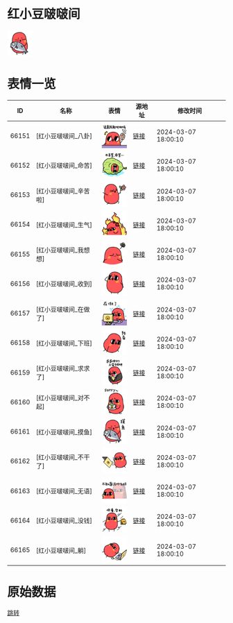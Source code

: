 # 红小豆啵啵间

<img src="./cover.png" height="60" alt="cover" />

# 表情一览

|ID|名称|表情|源地址|修改时间|
|----|----|----|----|----|
|66151|[红小豆啵啵间_八卦]|<img src="./pic/066151_%5B红小豆啵啵间_八卦%5D.png" height="60" alt="八卦"/>|[链接](https://i0.hdslb.com/bfs/garb/d28e55c71fbef501b64320947df26fd0b2b199fa.png)|2024-03-07 18:00:10|
|66152|[红小豆啵啵间_命苦]|<img src="./pic/066152_%5B红小豆啵啵间_命苦%5D.png" height="60" alt="命苦"/>|[链接](https://i0.hdslb.com/bfs/garb/9608ac53ced9a0b4f2714bbe3ec98ce4ecb23d93.png)|2024-03-07 18:00:10|
|66153|[红小豆啵啵间_辛苦啦]|<img src="./pic/066153_%5B红小豆啵啵间_辛苦啦%5D.png" height="60" alt="辛苦啦"/>|[链接](https://i0.hdslb.com/bfs/garb/0cb0d8658e82593bf4370dd9f9446ad0be37e258.png)|2024-03-07 18:00:10|
|66154|[红小豆啵啵间_生气]|<img src="./pic/066154_%5B红小豆啵啵间_生气%5D.png" height="60" alt="生气"/>|[链接](https://i0.hdslb.com/bfs/garb/23ba8cc82f731a0ca0b3bcc313408a6547f31ad5.png)|2024-03-07 18:00:10|
|66155|[红小豆啵啵间_我想想]|<img src="./pic/066155_%5B红小豆啵啵间_我想想%5D.png" height="60" alt="我想想"/>|[链接](https://i0.hdslb.com/bfs/garb/9e5ec9dd8d3a46ddd024e15d2df25b415ba9fea5.png)|2024-03-07 18:00:10|
|66156|[红小豆啵啵间_收到]|<img src="./pic/066156_%5B红小豆啵啵间_收到%5D.png" height="60" alt="收到"/>|[链接](https://i0.hdslb.com/bfs/garb/a26952e3a8369444157663afd647b0a107f84af1.png)|2024-03-07 18:00:10|
|66157|[红小豆啵啵间_在做了]|<img src="./pic/066157_%5B红小豆啵啵间_在做了%5D.png" height="60" alt="在做了"/>|[链接](https://i0.hdslb.com/bfs/garb/31f112e33c13aeb33b3f85e359e282d227647afd.png)|2024-03-07 18:00:10|
|66158|[红小豆啵啵间_下班]|<img src="./pic/066158_%5B红小豆啵啵间_下班%5D.png" height="60" alt="下班"/>|[链接](https://i0.hdslb.com/bfs/garb/e6d75bcd93a9c802796282c41cbd2f3dae3fcad9.png)|2024-03-07 18:00:10|
|66159|[红小豆啵啵间_求求了]|<img src="./pic/066159_%5B红小豆啵啵间_求求了%5D.png" height="60" alt="求求了"/>|[链接](https://i0.hdslb.com/bfs/garb/8a7261b40223568615fd40d8d5ddb0d896a2d1b3.png)|2024-03-07 18:00:10|
|66160|[红小豆啵啵间_对不起]|<img src="./pic/066160_%5B红小豆啵啵间_对不起%5D.png" height="60" alt="对不起"/>|[链接](https://i0.hdslb.com/bfs/garb/2f6cdfae96a7591e7fabe1a003077daca710989d.png)|2024-03-07 18:00:10|
|66161|[红小豆啵啵间_摸鱼]|<img src="./pic/066161_%5B红小豆啵啵间_摸鱼%5D.png" height="60" alt="摸鱼"/>|[链接](https://i0.hdslb.com/bfs/garb/0c17b499dd5bdea3a1bca41d586774f7c4879f18.png)|2024-03-07 18:00:10|
|66162|[红小豆啵啵间_不干了]|<img src="./pic/066162_%5B红小豆啵啵间_不干了%5D.png" height="60" alt="不干了"/>|[链接](https://i0.hdslb.com/bfs/garb/7c9d004e493cefd3f98f26128cf1fef7122c692b.png)|2024-03-07 18:00:10|
|66163|[红小豆啵啵间_无语]|<img src="./pic/066163_%5B红小豆啵啵间_无语%5D.png" height="60" alt="无语"/>|[链接](https://i0.hdslb.com/bfs/garb/2a35b3e4f5666a811c3e5b025630d35b98d084d4.png)|2024-03-07 18:00:10|
|66164|[红小豆啵啵间_没钱]|<img src="./pic/066164_%5B红小豆啵啵间_没钱%5D.png" height="60" alt="没钱"/>|[链接](https://i0.hdslb.com/bfs/garb/997299a1266c9718cd075bd3301090b9f1872153.png)|2024-03-07 18:00:10|
|66165|[红小豆啵啵间_躺]|<img src="./pic/066165_%5B红小豆啵啵间_躺%5D.png" height="60" alt="躺"/>|[链接](https://i0.hdslb.com/bfs/garb/e66996d871b61de59d88dcfa6a536138afd77523.png)|2024-03-07 18:00:10|

# 原始数据

[跳转](./raw.json)

